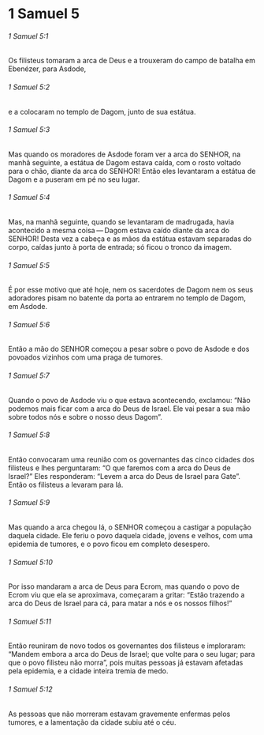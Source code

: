 # 1 Samuel 5

###### 1 Samuel 5:1

Os filisteus tomaram a arca de Deus e a trouxeram do campo de batalha em Ebenézer, para Asdode,

###### 1 Samuel 5:2

e a colocaram no templo de Dagom, junto de sua estátua.

###### 1 Samuel 5:3

Mas quando os moradores de Asdode foram ver a arca do SENHOR, na manhã seguinte, a estátua de Dagom estava caída, com o rosto voltado para o chão, diante da arca do SENHOR! Então eles levantaram a estátua de Dagom e a puseram em pé no seu lugar.

###### 1 Samuel 5:4

Mas, na manhã seguinte, quando se levantaram de madrugada, havia acontecido a mesma coisa — Dagom estava caído diante da arca do SENHOR! Desta vez a cabeça e as mãos da estátua estavam separadas do corpo, caídas junto à porta de entrada; só ficou o tronco da imagem.

###### 1 Samuel 5:5

É por esse motivo que até hoje, nem os sacerdotes de Dagom nem os seus adoradores pisam no batente da porta ao entrarem no templo de Dagom, em Asdode.

###### 1 Samuel 5:6

Então a mão do SENHOR começou a pesar sobre o povo de Asdode e dos povoados vizinhos com uma praga de tumores.

###### 1 Samuel 5:7

Quando o povo de Asdode viu o que estava acontecendo, exclamou: “Não podemos mais ficar com a arca do Deus de Israel. Ele vai pesar a sua mão sobre todos nós e sobre o nosso deus Dagom”.

###### 1 Samuel 5:8

Então convocaram uma reunião com os governantes das cinco cidades dos filisteus e lhes perguntaram: “O que faremos com a arca do Deus de Israel?” Eles responderam: “Levem a arca do Deus de Israel para Gate”. Então os filisteus a levaram para lá.

###### 1 Samuel 5:9

Mas quando a arca chegou lá, o SENHOR começou a castigar a população daquela cidade. Ele feriu o povo daquela cidade, jovens e velhos, com uma epidemia de tumores, e o povo ficou em completo desespero.

###### 1 Samuel 5:10

Por isso mandaram a arca de Deus para Ecrom, mas quando o povo de Ecrom viu que ela se aproximava, começaram a gritar: “Estão trazendo a arca do Deus de Israel para cá, para matar a nós e os nossos filhos!”

###### 1 Samuel 5:11

Então reuniram de novo todos os governantes dos filisteus e imploraram: “Mandem embora a arca do Deus de Israel; que volte para o seu lugar; para que o povo filisteu não morra”, pois muitas pessoas já estavam afetadas pela epidemia, e a cidade inteira tremia de medo.

###### 1 Samuel 5:12

As pessoas que não morreram estavam gravemente enfermas pelos tumores, e a lamentação da cidade subiu até o céu.

